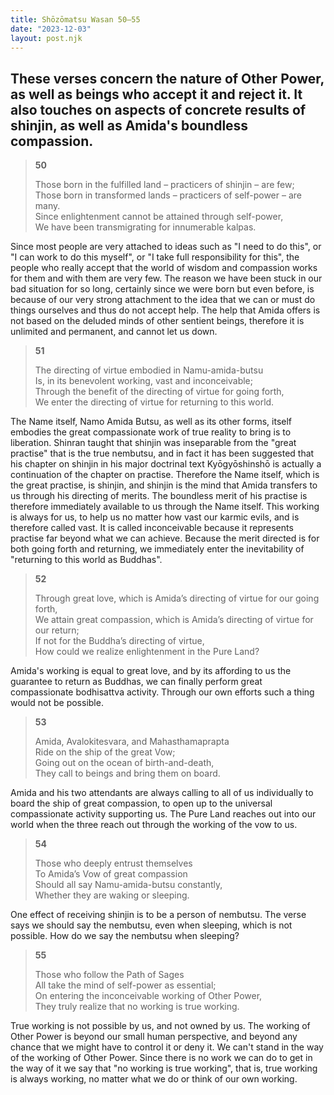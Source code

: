 ```yaml
---
title: Shōzōmatsu Wasan 50–55
date: "2023-12-03"
layout: post.njk
---
```


These verses concern the nature of Other Power, as well as beings who accept it and reject it. It also touches on aspects of concrete results of shinjin, as well as Amida's boundless compassion.
---

> **50**  
>   
> Those born in the fulfilled land – practicers of shinjin – are few;  
> Those born in transformed lands – practicers of self-power – are many.  
> Since enlightenment cannot be attained through self-power,  
> We have been transmigrating for innumerable kalpas.  

Since most people are very attached to ideas such as "I need to do this", or "I can work to do this myself", or "I take full responsibility for this", the people who really accept that the world of wisdom and compassion works for them and with them are very few. The reason we have been stuck in our bad situation for so long, certainly since we were born but even before, is because of our very strong attachment to the idea that we can or must do things ourselves and thus do not accept help. The help that Amida offers is not based on the deluded minds of other sentient beings, therefore it is unlimited and permanent, and cannot let us down.

> **51**  
>   
> The directing of virtue embodied in Namu-amida-butsu  
> Is, in its benevolent working, vast and inconceivable;  
> Through the benefit of the directing of virtue for going forth,  
> We enter the directing of virtue for returning to this world.  

The Name itself, Namo Amida Butsu, as well as its other forms, itself embodies the great compassionate work of true reality to bring is to liberation. Shinran taught that shinjin was inseparable from the "great practise" that is the true nembutsu, and in fact it has been suggested that his chapter on shinjin in his major doctrinal text Kyōgyōshinshō is actually a continuation of the chapter on practise. Therefore the Name itself, which is the great practise, is shinjin, and shinjin is the mind that Amida transfers to us through his directing of merits. The boundless merit of his practise is therefore immediately available to us through the Name itself. This working is always for us, to help us no matter how vast our karmic evils, and is therefore called vast. It is called inconceivable because it represents practise far beyond what we can achieve. Because the merit directed is for both going forth and returning, we immediately enter the inevitability of "returning to this world as Buddhas".

> **52**  
>   
> Through great love, which is Amida’s directing of virtue for our going forth,  
> We attain great compassion, which is Amida’s directing of virtue for our return;  
> If not for the Buddha’s directing of virtue,  
> How could we realize enlightenment in the Pure Land?  

Amida's working is equal to great love, and by its affording to us the guarantee to return as Buddhas, we can finally perform great compassionate bodhisattva activity. Through our own efforts such a thing would not be possible.

> **53**  
>   
> Amida, Avalokitesvara, and Mahasthamaprapta  
> Ride on the ship of the great Vow;  
> Going out on the ocean of birth-and-death,  
> They call to beings and bring them on board.  

Amida and his two attendants are always calling to all of us individually to board the ship of great compassion, to open up to the universal compassionate activity supporting us. The Pure Land reaches out into our world when the three reach out through the working of the vow to us.

> **54**  
>   
> Those who deeply entrust themselves  
> To Amida’s Vow of great compassion  
> Should all say Namu-amida-butsu constantly,  
> Whether they are waking or sleeping.  

One effect of receiving shinjin is to be a person of nembutsu. The verse says we should say the nembutsu, even when sleeping, which is not possible. How do we say the nembutsu when sleeping?

> **55**  
>   
> Those who follow the Path of Sages  
> All take the mind of self-power as essential;  
> On entering the inconceivable working of Other Power,  
> They truly realize that no working is true working.  

True working is not possible by us, and not owned by us. The working of Other Power is beyond our small human perspective, and beyond any chance that we might have to control it or deny it. We can't stand in the way of the working of Other Power. Since there is no work we can do to get in the way of it we say that "no working is true working", that is, true working is always working, no matter what we do or think of our own working.
